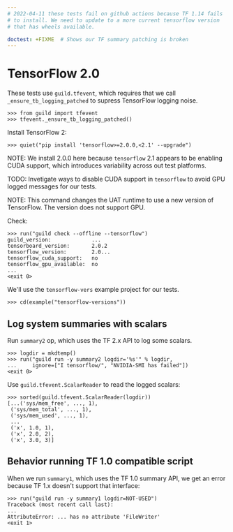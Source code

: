 ```yaml
---
# 2022-04-11 these tests fail on github actions because TF 1.14 fails
# to install. We need to update to a more current tensorflow version
# that has wheels available.

doctest: +FIXME  # Shows our TF summary patching is broken
---
```


# TensorFlow 2.0

These tests use `guild.tfevent`, which requires that we call
`_ensure_tb_logging_patched` to supress TensorFlow logging noise.

    >>> from guild import tfevent
    >>> tfevent._ensure_tb_logging_patched()

Install TensorFlow 2:

    >>> quiet("pip install 'tensorflow>=2.0.0,<2.1' --upgrade")

NOTE: We install 2.0.0 here because `tensorflow` 2.1 appears to be
enabling CUDA support, which introduces variability across out test
platforms.

TODO: Invetigate ways to disable CUDA support in `tensorflow` to avoid
GPU logged messages for our tests.

NOTE: This command changes the UAT runtime to use a new version of
TensorFlow. The version does not support GPU.

Check:

    >>> run("guild check --offline --tensorflow")
    guild_version:             ...
    tensorboard_version:       2.0.2
    tensorflow_version:        2.0...
    tensorflow_cuda_support:   no
    tensorflow_gpu_available:  no
    ...
    <exit 0>

We'll use the `tensorflow-vers` example project for our tests.

    >>> cd(example("tensorflow-versions"))

## Log system summaries with scalars

Run `summary2` op, which uses the TF 2.x API to log some scalars.

    >>> logdir = mkdtemp()
    >>> run("guild run -y summary2 logdir='%s'" % logdir,
    ...     ignore=["I tensorflow/", "NVIDIA-SMI has failed"])
    <exit 0>


Use `guild.tfevent.ScalarReader` to read the logged scalars:

    >>> sorted(guild.tfevent.ScalarReader(logdir))
    [...('sys/mem_free', ..., 1),
     ('sys/mem_total', ..., 1),
     ('sys/mem_used', ..., 1),
     ...
     ('x', 1.0, 1),
     ('x', 2.0, 2),
     ('x', 3.0, 3)]

## Behavior running TF 1.0 compatible script

When we run `summary1`, which uses the TF 1.0 summary API, we get an
error because TF 1.x doesn't support that interface:

    >>> run("guild run -y summary1 logdir=NOT-USED")
    Traceback (most recent call last):
    ...
    AttributeError: ... has no attribute 'FileWriter'
    <exit 1>
